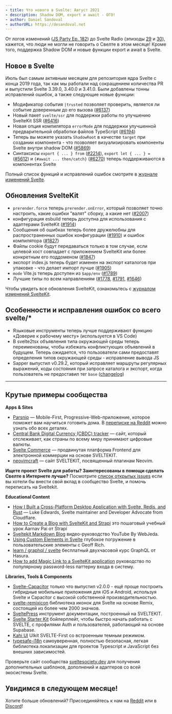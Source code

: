 ```yaml
---
- title: Что нового в Svelte: Август 2021
- description: Shadow DOM, export и await - ОГО!
- author: Daniel Sandoval
- authorURL: https://desandoval.net
---
```


От логов изменений ([JS Party Ep. 182](https://changelog.com/jsparty/182)) до Svelte Radio (эпизоды [29](https://share.transistor.fm/s/adc23e84) и [30](https://share.transistor.fm/s/6316622d)), кажется, что люди не могли не говорить о Свелте в этом месяце! Кроме того, поддержка Shadow DOM и новые функции export и await в Svelte.


## Новое в Svelte

Июль был самым активным месяцем для репозитория ядра Svelte с конца 2019 года, так как мы работали над сокращением количества PR и выпустили Svelte 3.39.0, 3.40.0 и 3.41.0. Были добавлены тонны исправлений ошибок, а также следующие новые функции:

- Модификатор события `|trusted` позволяет проверить, является ли событие доверенным до его вызова ([#6137](https://github.com/sveltejs/svelte/issues/6137))
- Новый пакет `svelte/ssr` для поддержки работы по улучшению SvelteKit SSR ([#6416](https://github.com/sveltejs/svelte/pull/6416))
- Новая опция компилятора `errorMode` для поддержки улучшенной предварительной обработки файлов TypeScript ([#6194](https://github.com/sveltejs/svelte/pull/6194))
- Теперь вы можете указать `ShadowRoot` в качестве `target` при создании компонента - что позволяет визуализировать компоненты Svelte внутри shadow DOM ([#5869](https://github.com/sveltejs/svelte/issues/5869))
- Синтаксисы `export { ... } from` ([#2214](https://github.com/sveltejs/svelte/issues/2214)), `export let { ... } =` ([#5612](https://github.com/sveltejs/svelte/issues/5612)) и `{#await ... then/catch}` ([#6270](https://github.com/sveltejs/svelte/issues/6270)) теперь поддерживаются в компонентах Svelte

Полный список функций и исправлений ошибок смотрите в [журнале изменений Svelte](https://github.com/sveltejs/svelte/blob/master/CHANGELOG.md).


## Обновления SvelteKit

- `prerender.force` теперь `prerender.onError`, который позволяет точно настроить, какие ошибки "валят" сборку, а какие нет ([#2007](https://github.com/sveltejs/kit/pull/2007))
- конфигурация esbuild теперь доступна для использования с адаптерами SvelteKit ([#1914](https://github.com/sveltejs/kit/pull/1914))
- Сообщения об ошибках теперь более дружелюбны для распространенных ошибок конфигурации ([#1910](https://github.com/sveltejs/kit/pull/1910)) и ошибок компилятора ([#1827](https://github.com/sveltejs/kit/pull/1827))
- Файлы cookie будут передаваться только в том случае, если целевой хост совпадает с приложением SvelteKit или более конкретным его поддоменом ([#1847](https://github.com/sveltejs/kit/pull/1847))
- экспорт index.js теперь будет изменен на экспорт каталогов при упаковке - что делает импорт лучше ([#1905](https://github.com/sveltejs/kit/pull/1905))
- `mode` Vite.js теперь доступен из `$app/env` ([#1789](https://github.com/sveltejs/kit/pull/1789))
- Лучшие типы по всем направлениям ([#1778](https://github.com/sveltejs/kit/pull/1778), [#1791](https://github.com/sveltejs/kit/pull/1791), [#1646](https://github.com/sveltejs/kit/pull/1646))

Чтобы увидеть все обновления SvelteKit, ознакомьтесь с [журналом изменений SvelteKit](https://github.com/sveltejs/kit/blob/master/packages/kit/CHANGELOG.md).


## Особенности и исправления ошибок со всего svelte/*

- Языковые инструменты теперь лучше поддерживают функцию «Доверие к рабочему месту» (используется в VS Code)
- В svelte2tsx объявления типа окружающей среды теперь переименованы, чтобы избежать конфликтующих объявлений в будущем. Теперь ожидается, что пользователи сами предоставят определения типов окружающей среды - исправление вывода JS
- Sapper выпустил v0.29.2, который исправляет маршруты регулярных выражений, коды состояния при запросе каталога и экспорт, когда пользователь не предоставил тег `base` ([changelog](https://github.com/sveltejs/sapper/blob/master/CHANGELOG.md))

---


## Крутые примеры сообщества

**Apps & Sites**
- [Parsnip](https://www.parsnip.ai/) — Mobile-First, Progressive-Web-приложение, которое поможет вам научиться готовить дома. В [переписке на Reddit](https://www.reddit.com/r/sveltejs/comments/oearb9/learning_to_cook_at_home_with_parsnip_built/) можно узнать обо всех деталях.
- [Central Bank Digital Currency (CBDC) tracker](https://www.atlanticcouncil.org/cbdctracker/) — сайт, который отслеживает, как страны по всему миру принимают цифровые валюты.
- [Svelte Commerce](https://github.com/itswadesh/svelte-commerce) — продвинутая платформа Frontend для электронной коммерции на основе SVELTEKIT.
- [neovimcraft](https://neovimcraft.com/) — сайт SVELTEKIT, посвященный плагинам Neovim.

**Ищете проект Svelte для работы? Заинтересованы в помощи сделать Свелте в Интернете лучше?** 
Посмотрите [список открытых issues](https://github.com/svelte-society/sveltesociety-2021/issues) если вы хотели бы внести свой вклад в сообщество Svelte, и помочь переписать на Sveltekit.

**Educational Content**
- [How I Built a Cross-Platform Desktop Application with Svelte, Redis, and Rust](https://css-tricks.com/how-i-built-a-cross-platform-desktop-application-with-svelte-redis-and-rust/) — Luke Edwards, Svelte maintainer and Developer Advocate from Cloudflare.
- [How to Create a Blog with SvelteKit and Strapi](https://strapi.io/blog/how-to-create-a-blog-with-svelte-kit-strapi) это пошаговый учебный урок Aarnav Pai от Strapi
- [Sveltekit Markdown Blog](https://www.youtube.com/watch?v=sKKgT0SEioI&list=PLm_Qt4aKpfKgonq1zwaCS6kOD-nbOKx7V) видео-руководство YouTube By WebJeda.
- [Using Custom Elements in Svelte](https://css-tricks.com/using-custom-elements-in-svelte/) глубокое погружение в пользовательские элементы с Geoff Rich.
- [learn / graphql / svelte](https://hasura.io/learn/graphql/svelte-apollo/introduction/) бесплатный двухчасовой курс GraphQL от Hasura.
- [How to add Magic Link to a SvelteKit application](https://magic.link/posts/magic-svelte) руководство по популярному password-less паттерну входа в систему.

**Libraries, Tools & Components**
- [Svelte-Capacitor](https://github.com/drannex42/svelte-capacitor/) только что выпустил v2.0.0 - ещё проще построить гибридные мобильные приложения для iOS и Android, используя Svelte и Capacitor с высокой собственной производительностью.
- [svelte-remixicon](https://github.com/ABarnob/svelte-remixicon) библиотека иконок для Svelte на основе Remix, состоящей из более чем 2000 значков.
- [SveltePress](https://github.com/GeopJr/SveltePress) инструмент документации, построенный на SVELTEKIT.
- [Svelte Starter Kit](https://github.com/one-aalam/svelte-starter-kit/tree/auth-supabase) бойлерплейт, чтобы быстро начать работать с SVELTE, с профилями Auth и пользователей, работающий на основе Supabase.
- [Kahi UI](https://github.com/novacbn/kahi-ui) UIkit SVELTE-First со встроенным темным режимом.
- [typesafe-i18n](https://github.com/ivanhofer/typesafe-i18n) самоуверенная, полностью безопасная, легкая библиотека локализации для проектов Typescript и JavaScript без внешних зависимостей.

Проверьте сайт сообщества [sveltesociety.dev](https://sveltesociety.dev/templates/) для получения дополнительных шаблонов, дополнений и адаптеров со всей экосистемы Svelte.


## Увидимся в следующем месяце!

Хотите больше обновлений? Присоединяйтесь к нам на [Reddit](https://www.reddit.com/r/sveltejs/) или в [Discord](https://discord.com/invite/yy75DKs)!